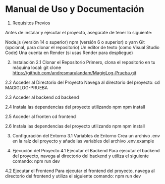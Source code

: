 # Manual de Uso y Documentación

1. Requisitos Previos

Antes de instalar y ejecutar el proyecto, asegúrate de tener lo siguiente:

Node.js (versión 14 o superior)
npm (versión 6 o superior) o yarn
Git (opcional, para clonar el repositorio)
Un editor de texto (como Visual Studio Code)
Una cuenta en Render (si usas Render para despliegue)

2. Instalación
   2.1 Clonar el Repositorio
   Primero, clona el repositorio en tu máquina local:
   git clone https://github.com/andresmarulandam/MagigLog-Prueba.git

2.2 Acceder al Directorio del Proyecto
Navega al directorio del proyecto:
cd MAGIGLOG-PRUEBA

2.3 Acceder al backend
cd backend

2.4 Instala las dependencias del proyecto utilizando npm
npm install

2.5 Acceder al fronten
cd frontend

2.6 Instala las dependencias del proyecto utilizando npm
npm install

3. Configuración del Entorno
   3.1 Variables de Entorno
   Crea un archivo .env en la raíz del proyecto y añade las variables del archivo .env.example

4. Ejecución del Proyecto
   4.1 Ejecutar el Backend
   Para ejecutar el backend del proyecto, navega al directorio del backend y utiliza el siguiente comando:
   npm run dev

4.2 Ejecutar el Frontend
Para ejecutar el frontend del proyecto, navega al directorio del frontend y utiliza el siguiente comando:
npm run dev
